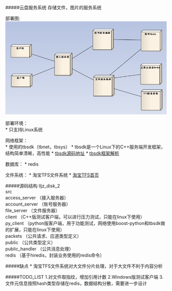 #####云盘服务系统
    存储文件，图片的服务系统

部署图:<br/>
![部署图](./deployment.jpg)

部署环境：<br/>
    * 只支持Linux系统

网络框架：<br/>
    * 使用的tbsdk（tbnet，tbsys）
    * tbsdk是一个Linux下的C++服务端开发框架，结构简单清晰，高性能
    * [tbsdk源码地址](http://code.taobao.org/p/tb-common-utils/src/trunk/tbnet/)
    * [tbsdk框架解析](http://blog.chinaunix.net/uid-20196318-id-3142050.html)

数据库：
    * redis

文件系统：
    * 淘宝TFS文件系统
    * [淘宝TFS首页](http://tfs.taobao.org/)


#####源码结构
lljz_disk_2<br/>
    src<br/>
        access_server   （接入服务器）<br/>
        account_server  （账号服务器）<br/>
        file_server     （文件服务器） <br/>
        client          （C++版测试客户端，可以进行压力测试，只能在linux下使用） <br/>
        py_client       （python版客户端，用于功能测试，网络使用boost-python和tbsdk做的扩展，只能在linux下使用）<br/>
        packets         （公共请求、应道类型定义）<br/>
        public          （公共类型定义）<br/>
        public_handler  （公共消息处理）<br/>
        redis           （基于hiredis，封装业务使用的redis命令）<br/>

#####缺点
    * 淘宝TFS文件系统对大文件分片处理，对于大文件不利于内容分析<br/>

#####TODO_LIST
    1.对文件取指纹，增加引用计数
    2.Windows版测试客户端
    3.文件元信息按照hash类型存储在redis，数据结构分散，需要进一步设计


